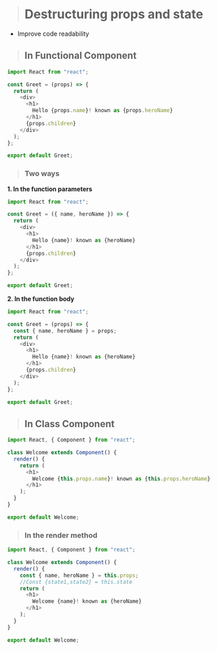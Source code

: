 > # Destructuring props and state

- Improve code readability

> ## In Functional Component

```js
import React from "react";

const Greet = (props) => {
  return (
    <div>
      <h1>
        Hello {props.name}! known as {props.heroName}
      </h1>
      {props.children}
    </div>
  );
};

export default Greet;
```

> ### Two ways
**1. In the function parameters**

```js
import React from "react";

const Greet = ({ name, heroName }) => {
  return (
    <div>
      <h1>
        Hello {name}! known as {heroName}
      </h1>
      {props.children}
    </div>
  );
};

export default Greet;
```

**2. In the function body**

```js
import React from "react";

const Greet = (props) => {
  const { name, heroName } = props;
  return (
    <div>
      <h1>
        Hello {name}! known as {heroName}
      </h1>
      {props.children}
    </div>
  );
};

export default Greet;
```

> ## In Class Component

```js
import React, { Component } from "react";

class Welcome extends Component() {
  render() {
    return (
      <h1>
        Welcome {this.props.name}! known as {this.props.heroName}
      </h1>
    );
  }
}

export default Welcome;
```

>### In the render method

```js
import React, { Component } from "react";

class Welcome extends Component() {
  render() {
    const { name, heroName } = this.props;
    //Const {state1,state2} = this.state
    return (
      <h1>
        Welcome {name}! known as {heroName}
      </h1>
    );
  }
}

export default Welcome;
```
